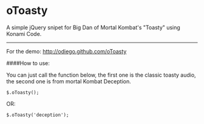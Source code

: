 oToasty
=======

A simple jQuery snipet for Big Dan of Mortal Kombat's "Toasty" using Konami Code.

----------------------------------------------------------------

For the demo: http://odiego.github.com/oToasty

####How to use:

You can just call the function below, the first one is the classic toasty audio, the second one is from mortal Kombat Deception.

	$.oToasty();
	
OR:

	$.oToasty('deception');

